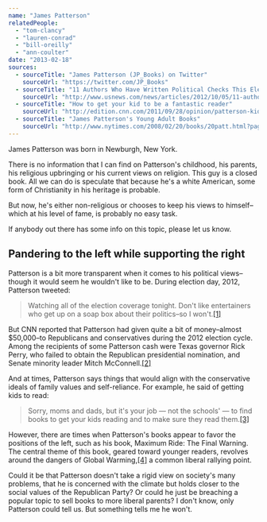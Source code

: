 ```yaml
---
name: "James Patterson"
relatedPeople:
  - "tom-clancy"
  - "lauren-conrad"
  - "bill-oreilly"
  - "ann-coulter"
date: "2013-02-18"
sources:
  - sourceTitle: "James Patterson (JP_Books) on Twitter"
    sourceUrl: "https://twitter.com/JP_Books"
  - sourceTitle: "11 Authors Who Have Written Political Checks This Election"
    sourceUrl: "http://www.usnews.com/news/articles/2012/10/05/11-authors-who-have-written-political-checks-this-election"
  - sourceTitle: "How to get your kid to be a fantastic reader"
    sourceUrl: "http://edition.cnn.com/2011/09/28/opinion/patterson-kids-reading/index.html"
  - sourceTitle: "James Patterson's Young Adult Books"
    sourceUrl: "http://www.nytimes.com/2008/02/20/books/20patt.html?pagewanted=all"
---
```


James Patterson was born in Newburgh, New York.

There is no information that I can find on Patterson's childhood, his parents, his religious upbringing or his current views on religion. This guy is a closed book. All we can do is speculate that because he's a white American, some form of Christianity in his heritage is probable.

But now, he's either non-religious or chooses to keep his views to himself–which at his level of fame, is probably no easy task.

If anybody out there has some info on this topic, please let us know.


## Pandering to the left while supporting the right

Patterson is a bit more transparent when it comes to his political views–though it would seem he wouldn't like to be. During election day, 2012, Patterson tweeted:

>Watching all of the election coverage tonight. Don't like entertainers who get up on a soap box about their politics–so I won't.<a class="source-citation" href="https://twitter.com/JP_Books" title="James Patterson (JP_Books) on Twitter">[1]</a>

But CNN reported that Patterson had given quite a bit of money–almost $50,000–to Republicans and conservatives during the 2012 election cycle. Among the recipients of some Patterson cash were Texas governor Rick Perry, who failed to obtain the Republican presidential nomination, and Senate minority leader Mitch McConnell.<a class="source-citation" href="http://www.usnews.com/news/articles/2012/10/05/11-authors-who-have-written-political-checks-this-election" title="11 Authors Who Have Written Political Checks This Election">[2]</a>

And at times, Patterson says things that would align with the conservative ideals of family values and self-reliance. For example, he said of getting kids to read:

>Sorry, moms and dads, but it's your job — not the schools' — to find books to get your kids reading and to make sure they read them.<a class="source-citation" href="http://edition.cnn.com/2011/09/28/opinion/patterson-kids-reading/index.html" title="How to get your kid to be a fantastic reader">[3]</a>

However, there are times when Patterson's books appear to favor the positions of the left, such as his book, Maximum Ride: The Final Warning. The central theme of this book, geared toward younger readers, revolves around the dangers of Global Warming,<a class="source-citation" href="http://www.nytimes.com/2008/02/20/books/20patt.html?pagewanted=all" title="James Patterson&apos;s Young Adult Books">[4]</a> a common liberal rallying point.

Could it be that Patterson doesn't take a rigid view on society's many problems, that he is concerned with the climate but holds closer to the social values of the Republican Party? Or could he just be breaching a popular topic to sell books to more liberal parents? I don't know, only Patterson could tell us. But something tells me he won't.